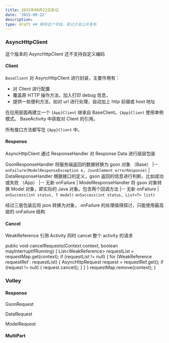 ```yaml
---
title: 2015年09月22日杂记
date: '2015-09-22'
description:
type: draft ## 移除这个字段，笔记才会公开发布
---
```


### AsyncHttpClient

这个版本的 AsyncHttpClient 还不支持自定义编码

#### Client

`BaseClient` 对 AsyncHttpClient 进行封装，主要作用有：

- 对 Client 进行配置
- 覆盖原 HTTP 操作方法，加入打印 debug 信息，
- 提供一些便利方法，如对 url 进行处理，自动加上 http 前缀或 host 地址

在应用层面再建立一个 `{App}Client` 继承自 BaseClient。`{App}Client` 使用单例模式。 BaseActivity 中获取对 Client 的引用。

所有接口方法都写在 `{App}Client` 中。


#### Response

AsyncHttpClient  通过 ResponseHandler  对 Response Data 进行层层包装

GsonResponseHandler 将服务端返回的数据转换为 gson 对象                  （Base）
|-- `onFailure(ModelResponseException e, JsonElement errorResponse)`
|
DataResponseHandler 根据接口的定义，gson 返回的信息进行判断，比如成功或失败 （App）
|-- 无新 onFailure
|
ModelResponseHandler 将 gson 对象转换 Model 对象，即实际的 Java 对象。包含两个回调方法
|-- 无新 onFailure
|
`onSuccess(int status, T model)` `onSuccess(int status, List<T> list)`

经过三层包装后将 json 转换为对象， onFailure 的处理值得探讨，只能使用最高层的 onFailure 结构


#### Cancel

WeakReference 引用 Activity 同时 cancel 整个 activity 的请求

 public void cancelRequests(Context context, boolean mayInterruptIfRunning) {
        List<WeakReference<AsyncHttpRequest>> requestList = requestMap.get(context);
        if (requestList != null) {
            for (WeakReference<AsyncHttpRequest> requestRef : requestList) {
                AsyncHttpRequest request = requestRef.get();
                if (request != null) {
                    request.cancel();
                }
            }
        }
        requestMap.remove(context);
    }





### Volley

#### Response

GsonRequest

DataRequest

ModelRequest


#### MultiPart
